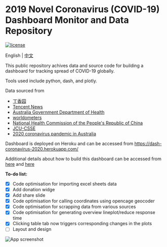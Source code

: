 # 2019 Novel Coronavirus (COVID-19) Dashboard Monitor and Data Repository
[![license](https://img.shields.io/github/license/Perishleaf/data-visualisation-scripts)](https://github.com/Perishleaf/data-visualisation-scripts/blob/master/LICENSE)

English | [中文](https://github.com/Perishleaf/data-visualisation-scripts/blob/master/dash-2019-coronavirus/markdown_chinese/HowTo.md)

This public repository achives data and source code for building a dashboard for tracking spread of COVID-19 globally.

Tools used include python, dash, and plotly.

Data sourced from 
* [丁香园](https://ncov.dxy.cn/ncovh5/view/pneumonia?scene=2&clicktime=1579582238&enterid=1579582238&from=singlemessage&isappinstalled=0)
* [Tencent News](https://news.qq.com//zt2020/page/feiyan.htm#charts)
* [Australia Government Department of Health](https://www.health.gov.au/news/coronavirus-update-at-a-glance)
* [worldometers](https://www.worldometers.info/coronavirus/)
* [National Health Commission of the People's Republic of China](http://www.nhc.gov.cn/)
* [JCU-CSSE](https://docs.google.com/spreadsheets/d/1yZv9w9zRKwrGTaR-YzmAqMefw4wMlaXocejdxZaTs6w/htmlview?usp=sharing&sle=true#)
* [2020 coronavirus pandemic in Australia](https://en.wikipedia.org/wiki/2020_coronavirus_pandemic_in_Australia)

Dashboard is deployed on Heroku and can be accessed from https://dash-coronavirus-2020.herokuapp.com/

Additional details about how to build this dashboard can be accessed from [here](https://towardsdatascience.com/build-a-dashboard-to-track-the-spread-of-coronavirus-using-dash-90364f016764) and [here](https://towardsdatascience.com/elevate-your-dashboard-interactivity-in-dash-b655a0f45067)

__To-do list:__

- [x] Code optimisation for importing excel sheets data
- [x] Add donation widge
- [x] Add share slide
- [x] Code optimisation for calling coordinates using opencage geocoder
- [x] Code optimisation for scrapping data from various sources
- [x] Code optimisation for generating overview lineplot/reduce response time
- [x] Clicking table tab now triggers corresponding changes in the plots
- [ ] Layout and design

![App screenshot](./app_screenshot.gif)



